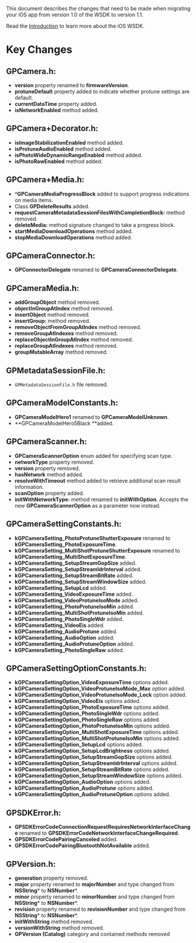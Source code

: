 This document describes the changes that need to be made when migrating your iOS app from
version 1.0 of the WSDK to version 1.1.

Read the [Introduction](iOS-Introduction.md) to learn more about the iOS WSDK.

# Key Changes

## GPCamera.h:
- **version** property renamed to **firmwareVersion**.
- **protuneDefault** property added to indicate whether protune settings are default.
- **currentDataTime** property added.
- **isNetworkEnabled** method added.

## GPCamera+Decorator.h:
- **isImageStabilizationEnabled** method added.
- **isProtuneAudioEnabled** method added.
- **isPhotoWideDynamicRangeEnabled** method added.
- **isPhotoRawEnabled** method added.

## GPCamera+Media.h:
- **^GPCameraMediaProgressBlock** added to support progress indications on media items.
- Class **GPDeleteResults** added.
- **requestCameraMetadataSessionFilesWithCompletionBlock:** method removed.
- **deleteMedia:** method signature changed to take a progress block.
- **startMediaDownloadOperations** method added.
- **stopMediaDownloadOperations** method added.

## GPCameraConnector.h:
- **GPConnectorDelegate** renamed to **GPCameraConnectorDelegate**.
 
## GPCameraMedia.h:
- **addGroupObject** method removed.
- **objectInGroupAtIndex** method removed.
- **insertObject** method removed.
- **insertGroup:** method removed.
- **removeObjectFromGroupAtIndex** method removed.
- **removeGroupAtIndexes** method removed.
- **replaceObjectInGroupAtIndex** method removed.
- **replaceGroupAtIndexes** method removed.
- **groupMutableArray** method removed.
 
## GPMetadataSessionFile.h: 
- `GPMetadataSessionFile.h` file removed.
 
## GPCameraModelConstants.h:
- **GPCameraModelHero1** renamed to **GPCameraModelUnknown**.
- **GPCameraModelHero5Black **added.
 
## GPCameraScanner.h:
- **GPCameraScannerOption** enum added for specifying scan type.
- **networkType** property removed.
- **version** property removed.
- **hasNetwork** method added.
- **resolveWithTimeout** method added to retrieve additional scan result information.
- **scanOption** property added.
- **initWithNetworkType:** method renamed to **initWithOption**. Accepts the new **GPCameraScannerOption** as a parameter now instead.
 
## GPCameraSettingConstants.h:
- **kGPCameraSetting_PhotoProtuneShutterExposure** renamed to **kGPCameraSetting_PhotoExposureTime**.
- **kGPCameraSetting_MultiShotProtuneShutterExposure** renamed to **kGPCameraSetting_MultiShotExposureTime**.
- **kGPCameraSetting_SetupStreamGopSize** added.
- **kGPCameraSetting_SetupStreamIdrInterval** added.
- **kGPCameraSetting_SetupStreamBitRate** added.
- **kGPCameraSetting_SetupStreamWindowSize** added.
- **kGPCameraSetting_SetupLcd** added.
- **kGPCameraSetting_VideoExposureTime** added.
- **kGPCameraSetting_VideoProtuneIsoMode** added.
- **kGPCameraSetting_PhotoProtuneIsoMin** added.
- **kGPCameraSetting_MultiShotProtuneIsoMin** added.
- **kGPCameraSetting_PhotoSingleWdr** added.
- **kGPCameraSetting_VideoEis** added.
- **kGPCameraSetting_AudioProtune** added.
- **kGPCameraSetting_AudioOption** added.
- **kGPCameraSetting_AudioProtuneOption** added.
- **kGPCameraSetting_PhotoSingleRaw** added.
 
## GPCameraSettingOptionConstants.h:
- **kGPCameraSettingOption_VideoExposureTime** options added.
- **kGPCameraSettingOption_VideoProtuneIsoMode_Max** option added.
- **kGPCameraSettingOption_VideoProtuneIsoMode_Lock** option added.
- **kGPCameraSettingOption_VideoEis** options added.
- **kGPCameraSettingOption_PhotoExposureTime** options added.
- **kGPCameraSettingOption_PhotoSingleWdr** options added.
- **kGPCameraSettingOption_PhotoSingleRaw** options added.
- **kGPCameraSettingOption_PhotoProtuneIsoMin** options added.
- **kGPCameraSettingOption_MultiShotExposureTime** options added.
- **kGPCameraSettingOption_MultiShotProtuneIsoMin** options added.
- **kGPCameraSettingOption_SetupLcd** options added.
- **kGPCameraSettingOption_SetupLcdBrightness** options added.
- **kGPCameraSettingOption_SetupStreamGopSize** options added.
- **kGPCameraSettingOption_SetupStreamIdrInterval** options added.
- **kGPCameraSettingOption_SetupStreamBitRate** options added.
- **kGPCameraSettingOption_SetupStreamWindowSize** options added.
- **kGPCameraSettingOption_AudioOption** options added.
- **kGPCameraSettingOption_AudioProtune** options added.
- **kGPCameraSettingOption_AudioProtuneOption** options added.
 
## GPSDKError.h:
- **GPSDKErrorCodeConnectionRequestRequiresNetworkInterfaceChange** renamed to **GPSDKErrorCodeNetworkInterfaceChangeRequired**.
- **GPSDKErrorCodePairingCanceled** added.
- **GPSDKErrorCodePairingBluetoothNotAvailable** added.
 
## GPVersion.h:
- **generation** property removed.
- **major** property renamed to **majorNumber** and type changed from **NSString*** to **NSNumber***.
- **minor** property renamed to **minorNumber** and type changed from **NSString*** to **NSNumber***.
- **revision** property renamed to **revisionNumber** and type changed from **NSString*** to **NSNumber***.
- **initWithString** method removed.
- **versionWithString** method removed.
- **GPVersion (Catalog)** category and contained methods removed